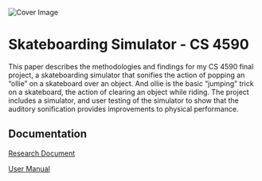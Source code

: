 ![Cover Image]("Screen%20Shot%202022-04-17%20at%2010.35.41%20PM.png")

# Skateboarding Simulator - CS 4590
This paper describes the methodologies and findings for my CS 4590 final project, a skateboarding simulator that sonifies the action of popping an “ollie” on a skateboard over an object. And ollie is the basic “jumping” trick on a skateboard, the action of clearing an object while riding. The project includes a simulator, and user testing of the simulator to show that the auditory sonification provides improvements to physical performance.


## Documentation
[Research Document](readme.pdf)

[User Manual](readme.pdf)
